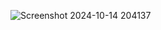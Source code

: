 ![Screenshot 2024-10-14 204137](https://github.com/user-attachments/assets/fd111b09-2030-452d-a82a-416001a810d0)
